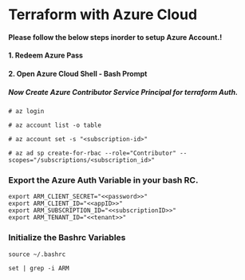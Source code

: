 # Terraform with Azure Cloud 

#### Please follow the below steps inorder to setup Azure Account.!
#### 1. Redeem Azure Pass 
#### 2. Open Azure Cloud Shell - Bash Prompt

##### Now Create Azure Contributor Service Principal for terraform Auth.

```
# az login 
```

```
# az account list -o table 
```

```
# az account set -s "<subscription-id>"
```

```
# az ad sp create-for-rbac --role="Contributor" --scopes="/subscriptions/<subscription_id>"
```




### Export the Azure Auth Variable in your bash RC. 
```
export ARM_CLIENT_SECRET="<<password>>"
export ARM_CLIENT_ID="<<appID>>"
export ARM_SUBSCRIPTION_ID="<<subscriptionID>>"
export ARM_TENANT_ID="<<tenant>>"
```

### Initialize the Bashrc Variables
```
source ~/.bashrc
```

```
set | grep -i ARM
```


